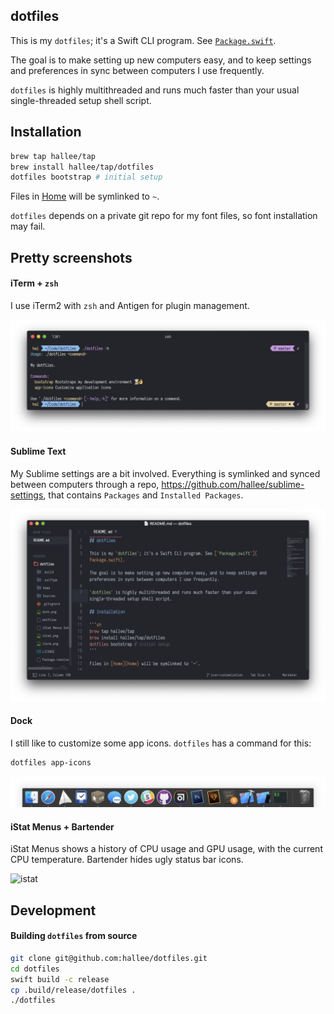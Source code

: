 ## dotfiles

This is my `dotfiles`; it's a Swift CLI program. See [`Package.swift`](Package.swift).

The goal is to make setting up new computers easy, and to keep settings and preferences in sync between computers I use frequently.

`dotfiles` is highly multithreaded and runs much faster than your usual single-threaded setup shell script.

## Installation

```sh
brew tap hallee/tap
brew install hallee/tap/dotfiles
dotfiles bootstrap # initial setup
```

Files in [Home](Home) will be symlinked to `~`.

`dotfiles` depends on a private git repo for my font files, so font installation may fail.

## Pretty screenshots

#### iTerm + `zsh`

I use iTerm2 with `zsh` and Antigen for plugin management.

![iterm2](iterm.png)

#### Sublime Text

My Sublime settings are a bit involved. Everything is symlinked and synced between computers through a repo, https://github.com/hallee/sublime-settings, that contains `Packages` and `Installed Packages`.

![sublime](sublime.png)

#### Dock

I still like to customize some app icons. `dotfiles` has a command for this:

```sh
dotfiles app-icons
```

![dock](dock.png)

#### iStat Menus + Bartender

iStat Menus shows a history of CPU usage and GPU usage, with the current CPU temperature. Bartender hides ugly status bar icons.

![istat](istat.png)


## Development

#### Building `dotfiles` from source

```sh
git clone git@github.com:hallee/dotfiles.git
cd dotfiles
swift build -c release
cp .build/release/dotfiles .
./dotfiles
```
